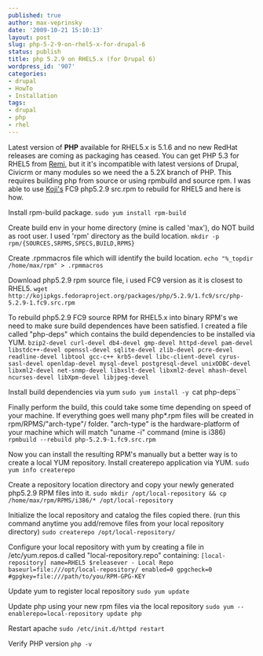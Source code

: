 ```yaml
---
published: true
author: max-veprinsky
date: '2009-10-21 15:10:13'
layout: post
slug: php-5-2-9-on-rhel5-x-for-drupal-6
status: publish
title: php 5.2.9 on RHEL5.x (for Drupal 6)
wordpress_id: '907'
categories:
- drupal
- HowTo
- Installation
tags:
- drupal
- php
- rhel
---
```


Latest version of **PHP** available for RHEL5.x is 5.1.6 and no new RedHat releases are coming as packaging has ceased. You can get PHP 5.3 for RHEL5 from [Remi](http://blog.famillecollet.com/pages/Config-en), but it it's incompatible with latest versions of Drupal, Civicrm or many modules so we need the a 5.2X branch of PHP. This requires building php from source or using rpmbuild and source rpm. I was able to use [Koji's](http://kojipkgs.fedoraproject.org/packages/php/5.2.9/1.fc9/src/php-5.2.9-1.fc9.src.rpm) FC9 php5.2.9 src.rpm to rebuild for RHEL5 and here is how.


Install rpm-build package.
`sudo yum install rpm-build`

Create build env in your home directory (mine is called 'max'), do NOT build as root user. I used 'rpm' directory as the build location.
`mkdir -p rpm/{SOURCES,SRPMS,SPECS,BUILD,RPMS}`

Create .rpmmacros file which will identify the build location.
`echo "%_topdir /home/max/rpm" > .rpmmacros`

Download php5.2.9 rpm source file, i used FC9 version as it is closest to RHEL5.
`wget http://kojipkgs.fedoraproject.org/packages/php/5.2.9/1.fc9/src/php-5.2.9-1.fc9.src.rpm`

To rebuild php5.2.9 FC9 source RPM for RHEL5.x into binary RPM's we need to make sure build dependences have been satisfied. I created a file called "php-deps" which contains the build dependencies to be installed via YUM.
`
bzip2-devel
curl-devel
db4-devel
gmp-devel
httpd-devel
pam-devel
libstdc++-devel
openssl-devel
sqlite-devel
zlib-devel
pcre-devel
readline-devel
libtool
gcc-c++
krb5-devel
libc-client-devel
cyrus-sasl-devel
openldap-devel
mysql-devel
postgresql-devel
unixODBC-devel
libxml2-devel
net-snmp-devel
libxslt-devel
libxml2-devel
mhash-devel
ncurses-devel
libXpm-devel
libjpeg-devel
`

Install build dependencies via yum
`sudo yum install -y `cat php-deps``

Finally perform the build, this could take some time depending on speed of your machine. If everything goes well many php*.rpm files will  be created in rpm/RPMS/"arch-type"/ folder. "arch-type" is the hardware-platform of your machine which will match "uname -i" command (mine is i386)
`rpmbuild --rebuild php-5.2.9-1.fc9.src.rpm`

Now you can install the resulting RPM's manually but a better way is to create a local YUM repository.
Install createrepo application via YUM.
`sudo yum info createrepo`

Create a repository location directory and copy your newly generated php5.2.9 RPM files into it.
`sudo mkdir /opt/local-repository && cp /home/max/rpm/RPMS/i386/* /opt/local-repository`

Initialize the local repository and catalog the files copied there. (run this command anytime you add/remove files from your local repository directory)
`sudo createrepo /opt/local-repository/`

Configure your local repository with yum by creating a file in /etc/yum.repos.d called "local-repository.repo"
containing:
`[local-repository]
name=RHEL5 $releasever - Local Repo
baseurl=file:///opt/local-repository/
enabled=0
gpgcheck=0
#gpgkey=file:///path/to/you/RPM-GPG-KEY
`

Update yum to register local repository
`sudo yum update`

Update php using your new rpm files via the local repository
`sudo yum --enablerepo=local-repository update php`

Restart apache
`sudo /etc/init.d/httpd restart`

Verify PHP version
`php -v`





